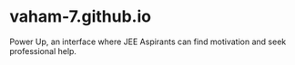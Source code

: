 # vaham-7.github.io
Power Up, an interface where JEE Aspirants can find motivation and seek professional help.
